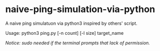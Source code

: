 # naive-ping-simulation-via-python

A naive ping simulatuon via python3 inspired by others' script.

Usage: python3 ping.py [-n count] [-l size] target_name

*Notice: sudo needed if the terminal prompts that lack of permission.*
